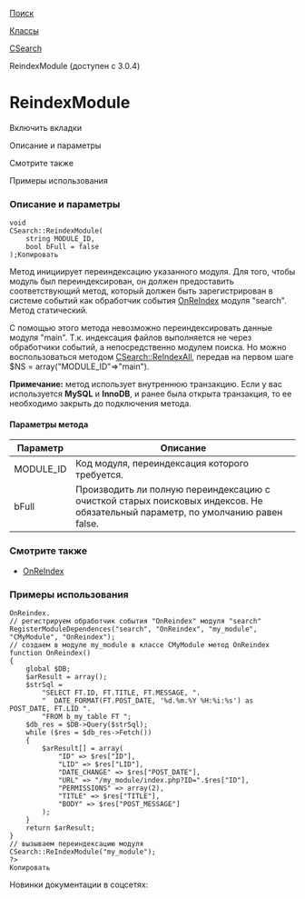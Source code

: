 [Поиск](/api_help/search/index.php)

[Классы](/api_help/search/classes/index.php)

[CSearch](/api_help/search/classes/csearch/index.php)

ReindexModule (доступен с 3.0.4)

ReindexModule
=============

Включить вкладки

Описание и параметры

Смотрите также

Примеры использования

### Описание и параметры

```
void
CSearch::ReindexModule(
	string MODULE_ID,
	bool bFull = false
);Копировать
```

Метод инициирует переиндексацию указанного модуля. Для того, чтобы модуль был переиндексирован, он должен предоставить соответствующий метод, который должен быть зарегистрирован в системе событий как обработчик события [OnReIndex](/api_help/search/events/onreindex.php) модуля "search". Метод статический.

С помощью этого метода невозможно переиндексировать данные модуля "main". Т.к. индексация файлов выполняется не через обработчики событий, а непосредственно модулем поиска. Но можно воспользоваться методом [CSearch::ReIndexAll](/api_help/search/classes/csearch/reindexall.php), передав на первом шаге $NS = array("MODULE\_ID"=>"main").

**Примечание:** метод использует внутреннюю транзакцию. Если у вас используется **MySQL** и **InnoDB**, и ранее была открыта транзакция, то ее необходимо закрыть до подключения метода.

#### Параметры метода

| Параметр | Описание |
| --- | --- |
| MODULE\_ID | Код модуля, переиндексация которого требуется. |
| bFull | Производить ли полную переиндексацию с очисткой старых поисковых индексов. Не обязательный параметр, по умолчанию равен false. |

### Смотрите также

* [OnReIndex](/api_help/search/events/onreindex.php)

### Примеры использования

```
OnReindex.
// регистрируем обработчик события "OnReindex" модуля "search"
RegisterModuleDependences("search", "OnReindex", "my_module", "CMyModule", "OnReindex");
// создаем в модуле my_module в классе CMyModule метод OnReindex
function OnReindex()
{
	global $DB;
	$arResult = array();
	$strSql =
		"SELECT FT.ID, FT.TITLE, FT.MESSAGE, ".
		"  DATE_FORMAT(FT.POST_DATE, '%d.%m.%Y %H:%i:%s') as POST_DATE, FT.LID ".
		"FROM b_my_table FT ";
	$db_res = $DB->Query($strSql);
	while ($res = $db_res->Fetch())
	{
		$arResult[] = array(
			"ID" => $res["ID"],
			"LID" => $res["LID"],
			"DATE_CHANGE" => $res["POST_DATE"],
			"URL" => "/my_module/index.php?ID=".$res["ID"],
			"PERMISSIONS" => array(2),
			"TITLE" => $res["TITLE"],
			"BODY" => $res["POST_MESSAGE"]
		);
	}
	return $arResult;
}
// вызываем переиндексацию модуля
CSearch::ReIndexModule("my_module");
?>
Копировать
```

Новинки документации в соцсетях: